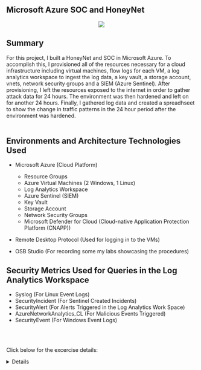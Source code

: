 ## Microsoft Azure SOC and HoneyNet


<p align="center">
<img src="https://imgur.com/cW8RYr1.png alt="Traffic Examination"/>  
</p>



## Summary

For this project, I built a HoneyNet and SOC in Microsoft Azure. To accomplish this, I provisioned all of the resources necessary for a cloud infrastructure including virtual machines, flow logs for each VM, a log analytics workspace to ingest the log data, a key vault, a storage account, vnets, network security groups and a SIEM (Azure Sentinel). After provisioning, I left the resources exposed to the internet in order to gather attack data for 24 hours. The environment was then hardened and left on for another 24 hours. Finally, I gathered log data and created a spreadhseet to show the change in traffic patterns in the 24 hour period after the environment was hardened.
<br />
<br />


## Environments and Architecture Technologies Used

- Microsoft Azure (Cloud Platform)
  - Resource Groups
  - Azure Virtual Machines (2 Windows, 1 Linux)
  - Log Analytics Workspace
  - Azure Sentinel (SIEM)
  - Key Vault
  - Storage Account
  - Network Security Groups
  - Microsoft Defender for Cloud (Cloud-native Application Protection Platform (CNAPP))
  
 - Remote Desktop Protocol (Used for logging in to the VMs)
 - OSB Studio (For recording some my labs showcasing the procedures)
 
 ## Security Metrics Used for Queries in the Log Analytics Workspace
 
 - Syslog (For Linux Event Logs)
 - SecurityIncident (For Sentinel Created Incidents)
 - SecurityAlert (For Alerts Triggered in the Log Analytics Work Space)
 - AzureNetworkAnalytics_CL (For Malicious Events Triggered)
 - SecurityEvent (For Windows Event Logs)
 <br />
 <br />
 
 Click below for the excercise details:
 
 <details close>

<div>

</summary>
 
 
  ## Architecture Before Hardening
  
  Before hardening, all resources were exposed to the internet with public endpoints and the Network Security Group firewalls were wide open.
  <br />
  <br />
  ![Architecture Diagram](https://imgur.com/TcINeqM.png)
  <br />
  <br />
  
 ## Attack Maps Before Environment Hardening 
 These maps show malicious traffic attempting to penetrate the Azure environment before security controls were implemented. 
 
  ![Attack Map](https://imgur.com/JF0gqP9.png)
  <br />
  <br />
  ![Attack Map](https://imgur.com/86YhWnh.png)
  <br />
  <br />
  ![Attack Map](https://imgur.com/XJnrrgq.png)
  <br />
  <br />
  
  ## Metrics Before Implementing Security Controls
  
  The below table displays the metrics that were measured while the environment was insecure for 24 hours:
  
  ![Before Table](https://imgur.com/7TtL0tn.png)
  
  <br />
  <br />
  
  Click below to see the details of the environment after hardening:
  
  <details close>
  
  
  ## Architecture After Hardening
 
  
  After hardening, the VMs had their exposed ports (RDP/SSH) closed, the resources were all secured behind firewalls and a v-net with it's own network security group. Firewall rules were then set to only allow my workstation PC to access any of the resources in the environment for purposes of gathering log traffic data.
  <br />
  
  ![Architecture Diagram](https://imgur.com/ZBGHKPC.png)
  <br />
  <br />
  
   ## Metrics After Implementing Security Controls 
   
   The below table displays the metrics that were measured after the environment was hardened with security controls for 24 hours.
  
  ![After Table](https://imgur.com/u8PKIIQ.png)
  <br />
  <br />
  
 ## Rate of Change
 
 As can be seen in the below chart, the incidents dropped significantly when the environment was hardened. Had I ran the controls even longer no doubt the incidents would have decresed even more.
 
 ![Rate of Change Table](https://imgur.com/cQHeXFV.png)
 <br />
 <br />
 
 ## NIST Utilization as a Guideline for Security Controls


 ![NIST](https://imgur.com/eQ9x5ls.png)
 <br />
 <br />
 
 Utilizing the following steps, an organization handling any high priority incident can do so using the NIST 800-61 guide successfully:
 
 - Step 1: Preparation: (In this lab wI did so by setting up a log analytics workspace to log traffic coming into the HoneyNet,  I configured Azure Sentinel and set up alerts to be triggered when incidents did occur.
 
 - Step 2: Assigning the incident to someone, setting the status (Low, Medium, High), inspecting the logs, investigating the incident to determine if it is a false positive or true positive and to determine the scope (it's affect on the environement or network).
 
 - Step 3: Using the Incident Response Playbook to catalog the details of the incident (basically the who, what, when, where, why and how) 
 
 - Step 4: Document the Findings and Close Out
 <br />
 <br />
 
 ## Cost Analysis
 
 ![Lab Cost](https://imgur.com/jN51Kle.png)
 <br />
 <br />
 
 My total cost for this excercise was about 30USD. Had I turned off my VMs nightly the cost would be less but the traffic would have stopped being ingested by the logs. The forecasted cost was $130USD had I left all of the resources running for one full month.
 <br />
 <br />
 
  ## Conclusion
  
  In this project I constructed a honeynet in Microsoft Azure with log sources that were integrated into a log analytics workspace. I also deployed Azure Sentinel in order to trigger alerts and incidents based on the log data from the log analytics workspace. There were metrics measured 24 hours after the creation all insecure resources and then 24 hours after implementing security controls. As seen in the metric data tables there was a dramatic drop in incidents because security controls were put in place which illustrates their effectiveness.
  
 Please note: This project was done in a controlled environment so results will vary based on applied situation.  
  
  
   <h1>The instructor for the course this lab was based on is Josh Madakor. You can visit his Youtube channel <a href="https://www.youtube.com/@JoshMadakor">here.</a>☺</h1>
   
  <h1>Thank Your for looking! For more content like this, visit <a href="https://exemplarysecurity.com">my website</a>☺</h1>
  

